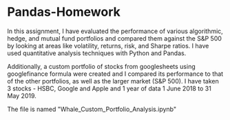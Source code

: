 # Pandas-Homework
In this assignment, I have evaluated the performance of various algorithmic, hedge, and mutual fund portfolios and compared them against the S&amp;P 500 by looking at areas like volatility, returns, risk, and Sharpe ratios. I have used quantitative analysis techniques with Python and Pandas.   

Additionally, a custom portfolio of stocks from googlesheets using googlefinance formula were created and I compared its performance to that of the other portfolios, as well as the larger market (S&P 500). I have taken 3 stocks - HSBC, Google and Apple and 1 year of data 1 June 2018 to 31 May 2019. 

The file is named "Whale_Custom_Portfolio_Analysis.ipynb"
